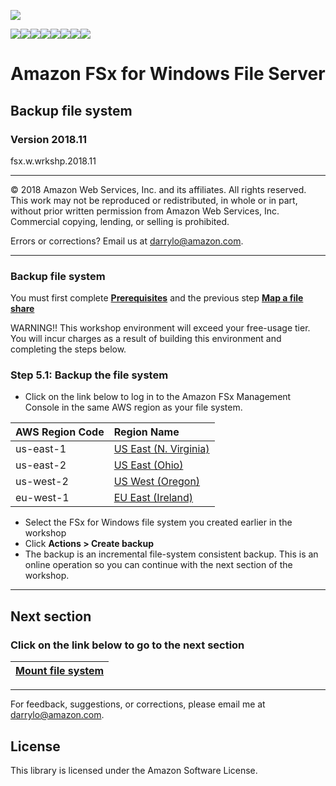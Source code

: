 ![](https://s3.amazonaws.com/aws-us-east-1/tutorial/AWS_logo_PMS_300x180.png)

![](https://s3.amazonaws.com/aws-us-east-1/tutorial/100x100_benefit_available.png)![](https://s3.amazonaws.com/aws-us-east-1/tutorial/100x100_benefit_ingergration.png)![](https://s3.amazonaws.com/aws-us-east-1/tutorial/100x100_benefit_ecryption-lock.png)![](https://s3.amazonaws.com/aws-us-east-1/tutorial/100x100_benefit_fully-managed.png)![](https://s3.amazonaws.com/aws-us-east-1/tutorial/100x100_benefit_lowcost-affordable.png)![](https://s3.amazonaws.com/aws-us-east-1/tutorial/100x100_benefit_performance.png)![](https://s3.amazonaws.com/aws-us-east-1/tutorial/100x100_benefit_scalable.png)![](https://s3.amazonaws.com/aws-us-east-1/tutorial/100x100_benefit_storage.png)

# **Amazon FSx for Windows File Server**

## Backup file system

### Version 2018.11

fsx.w.wrkshp.2018.11

---

© 2018 Amazon Web Services, Inc. and its affiliates. All rights reserved. This work may not be  reproduced or redistributed, in whole or in part, without prior written permission from Amazon Web Services, Inc. Commercial copying, lending, or selling is prohibited.

Errors or corrections? Email us at [darrylo@amazon.com](mailto:darrylo@amazon.com).

---

### Backup file system

You must first complete [**Prerequisites**](../0-prerequisites) and the previous step [**Map a file share**](../4-create-new-shares)

WARNING!! This workshop environment will exceed your free-usage tier. You will incur charges as a result of building this environment and completing the steps below.

### Step 5.1: Backup the file system

- Click on the link below to log in to the Amazon FSx Management Console in the same AWS region as your file system. 

| AWS Region Code | Region Name |
| :--- | :--- 
| us-east-1 | [US East (N. Virginia)](https://console.aws.amazon.com/fsx/home?region=us-east-1#file-systems) |
| us-east-2 | [US East (Ohio)](https://console.aws.amazon.com/fsx/home?region=us-east-2#file-systems) |
| us-west-2 | [US West (Oregon)](https://console.aws.amazon.com/fsx/home?region=us-west-2#file-systems) |
| eu-west-1 | [EU East (Ireland)](https://console.aws.amazon.com/fsx/home?region=eu-west-1#file-systems) |

- Select the FSx for Windows file system you created earlier in the workshop
- Click **Actions > Create backup**
- The backup is an incremental file-system consistent backup. This is an online operation so you can continue with the next section of the workshop.

---
## Next section
### Click on the link below to go to the next section

| [**Mount file system**](../6-mount-file-system) |
| :---
---

For feedback, suggestions, or corrections, please email me at [darrylo@amazon.com](mailto:darrylo@amazon.com).

## License

This library is licensed under the Amazon Software License.


